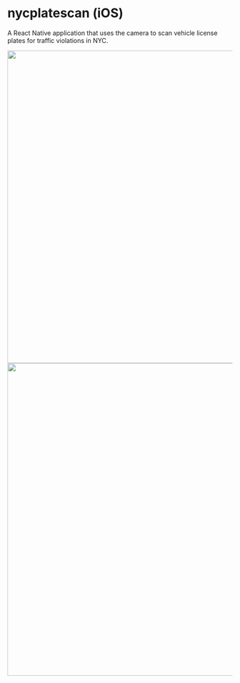 # nycplatescan (iOS)
A React Native application that uses the camera to scan vehicle license plates for traffic violations in NYC.


<img src="https://s3.amazonaws.com/vcbc/Screen+Shot+2019-01-24+at+8.44.11+PM.jpg" width=700 />

<img src="https://s3.amazonaws.com/vcbc/Screen+Shot+2019-01-24+at+8.44.23+PM.jpg" width=700 />


